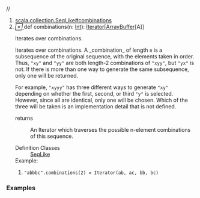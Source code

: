 //
<ol>
<li><a href="https://www.scala-lang.org/api/2.12.3/scala/collection/mutable/ArrayBuffer.html#combinations(n:Int):Iterator[Repr]">scala.collection.SeqLike#combinations</a></li>
<li name="scala.collection.SeqLike#combinations" visbl="pub" class="indented0 " data-isabs="false" fullcomment="yes" group="Ungrouped"> <a id="combinations(n:Int):Iterator[Repr]"></a><a id="combinations(Int):Iterator[ArrayBuffer[A]]"></a> <span class="permalink"> <a href="../../../scala/collection/mutable/ArrayBuffer.html#combinations(n:Int):Iterator[Repr]" title="Permalink"> <i class="material-icons"></i> </a> </span> <span class="modifier_kind"> <span class="modifier"></span> <span class="kind">def</span> </span> <span class="symbol"> <span class="name">combinations</span><span class="params">(<span name="n">n: <a href="../../Int.html" class="extype" name="scala.Int">Int</a></span>)</span><span class="result">: <a href="../Iterator.html" class="extype" name="scala.collection.Iterator">Iterator</a>[<a href="" class="extype" name="scala.collection.mutable.ArrayBuffer">ArrayBuffer</a>[<span class="extype" name="scala.collection.mutable.ArrayBuffer.A">A</span>]]</span> </span> <p class="shortcomment cmt">Iterates over combinations.</p>
 <div class="fullcomment">
  <div class="comment cmt">
   <p>Iterates over combinations. A _combination_ of length <code>n</code> is a subsequence of the original sequence, with the elements taken in order. Thus, <code>"xy"</code> and <code>"yy"</code> are both length-2 combinations of <code>"xyy"</code>, but <code>"yx"</code> is not. If there is more than one way to generate the same subsequence, only one will be returned.</p>
   <p> For example, <code>"xyyy"</code> has three different ways to generate <code>"xy"</code> depending on whether the first, second, or third <code>"y"</code> is selected. However, since all are identical, only one will be chosen. Which of the three will be taken is an implementation detail that is not defined. </p>
  </div>
  <dl class="paramcmts block">
   <dt>
    returns
   </dt>
   <dd class="cmt">
    <p>An Iterator which traverses the possible n-element combinations of this sequence.</p>
   </dd>
  </dl>
  <dl class="attributes block"> 
   <dt>
    Definition Classes
   </dt>
   <dd>
    <a href="../SeqLike.html" class="extype" name="scala.collection.SeqLike">SeqLike</a>
   </dd>
   <div class="block">
    Example: 
    <ol>
     <li class="cmt"><p><code>"abbbc".combinations(2) = Iterator(ab, ac, bb, bc)</code></p></li>
    </ol> 
   </div>
  </dl>
 </div> </li>
        </ol>


### Examples















